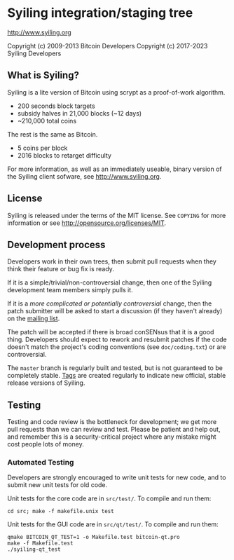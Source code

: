 Syiling integration/staging tree
================================

http://www.syiling.org

Copyright (c) 2009-2013 Bitcoin Developers
Copyright (c) 2017-2023 Syiling Developers

What is Syiling?
----------------

Syiling is a lite version of Bitcoin using scrypt as a proof-of-work algorithm.
 - 200 seconds block targets
 - subsidy halves in 21,000 blocks (~12 days)
 - ~210,000 total coins

The rest is the same as Bitcoin.
 - 5 coins per block
 - 2016 blocks to retarget difficulty

For more information, as well as an immediately useable, binary version of
the Syiling client sofware, see http://www.syiling.org.

License
-------

Syiling is released under the terms of the MIT license. See `COPYING` for more
information or see http://opensource.org/licenses/MIT.

Development process
-------------------

Developers work in their own trees, then submit pull requests when they think
their feature or bug fix is ready.

If it is a simple/trivial/non-controversial change, then one of the Syiling
development team members simply pulls it.

If it is a *more complicated or potentially controversial* change, then the patch
submitter will be asked to start a discussion (if they haven't already) on the
[mailing list](http://sourceforge.net/mailarchive/forum.php?forum_name=bitcoin-development).

The patch will be accepted if there is broad conSENsus that it is a good thing.
Developers should expect to rework and resubmit patches if the code doesn't
match the project's coding conventions (see `doc/coding.txt`) or are
controversial.

The `master` branch is regularly built and tested, but is not guaranteed to be
completely stable. [Tags](https://github.com/bitcoin/bitcoin/tags) are created
regularly to indicate new official, stable release versions of Syiling.

Testing
-------

Testing and code review is the bottleneck for development; we get more pull
requests than we can review and test. Please be patient and help out, and
remember this is a security-critical project where any mistake might cost people
lots of money.

### Automated Testing

Developers are strongly encouraged to write unit tests for new code, and to
submit new unit tests for old code.

Unit tests for the core code are in `src/test/`. To compile and run them:

    cd src; make -f makefile.unix test

Unit tests for the GUI code are in `src/qt/test/`. To compile and run them:

    qmake BITCOIN_QT_TEST=1 -o Makefile.test bitcoin-qt.pro
    make -f Makefile.test
    ./syiling-qt_test

